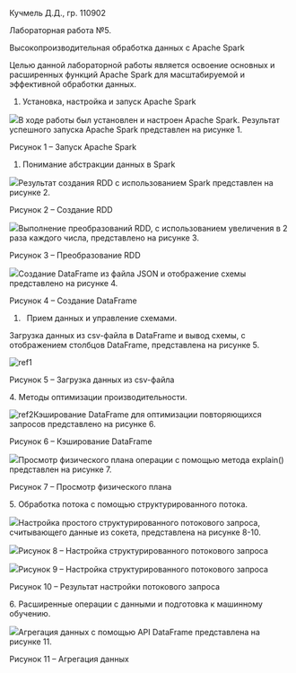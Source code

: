 ﻿Кучмель Д.Д., гр. 110902

Лабораторная работа №5.

Высокопроизводительная обработка данных с Apache Spark

Целью данной лабораторной работы является освоение основных и расширенных функций Apache Spark для масштабируемой и эффективной обработки данных.

1. Установка, настройка и запуск Apache Spark

![](Aspose.Words.4cd9a232-0c0c-400e-ae16-4c9ab9f941bd.001.png)В ходе работы был установлен и настроен Apache Spark. Результат успешного запуска Apache Spark представлен на рисунке 1.

Рисунок 1 – Запуск Apache Spark

1. Понимание абстракции данных в Spark

![](Aspose.Words.4cd9a232-0c0c-400e-ae16-4c9ab9f941bd.002.png)Результат создания RDD с использованием Spark представлен на рисунке 2.

Рисунок 2 – Создание RDD

![](Aspose.Words.4cd9a232-0c0c-400e-ae16-4c9ab9f941bd.003.png)Выполнение преобразований RDD, с использованием увеличения в 2 раза каждого числа, представлено на рисунке 3.

Рисунок 3 – Преобразование RDD

![](Aspose.Words.4cd9a232-0c0c-400e-ae16-4c9ab9f941bd.004.png)Создание DataFrame из файла JSON и отображение схемы представлено на рисунке 4.

Рисунок 4 – Создание DataFrame

1. ` `Прием данных и управление схемами.

Загрузка данных из csv-файла в DataFrame и вывод схемы, с отображением столбцов DataFrame, представлена на рисунке 5.

![ref1]

Рисунок 5 – Загрузка данных из csv-файла

4\. Методы оптимизации производительности.

![ref2]Кэширование DataFrame для оптимизации повторяющихся запросов представлено на рисунке 6.

Рисунок 6 – Кэширование DataFrame

![](Aspose.Words.4cd9a232-0c0c-400e-ae16-4c9ab9f941bd.007.png)Просмотр физического плана операции с помощью метода explain() представлен на рисунке 7.

Рисунок 7 – Просмотр физического плана

5\. Обработка потока с помощью структурированного потока.

![](Aspose.Words.4cd9a232-0c0c-400e-ae16-4c9ab9f941bd.008.png)Настройка простого структурированного потокового запроса, считывающего данные из сокета, представлена на рисунке 8-10.

![](Aspose.Words.4cd9a232-0c0c-400e-ae16-4c9ab9f941bd.009.png)Рисунок 8 – Настройка структурированного потокового запроса

![](Aspose.Words.4cd9a232-0c0c-400e-ae16-4c9ab9f941bd.010.png)Рисунок 9 – Настройка структурированного потокового запроса 

Рисунок 10 – Результат настройки потокового запроса

6\. Расширенные операции с данными и подготовка к машинному обучению.

![](Aspose.Words.4cd9a232-0c0c-400e-ae16-4c9ab9f941bd.011.png)Агрегация данных с помощью API DataFrame представлена на рисунке 11.

Рисунок 11 – Агрегация данных


[ref1]: Aspose.Words.4cd9a232-0c0c-400e-ae16-4c9ab9f941bd.005.png
[ref2]: Aspose.Words.4cd9a232-0c0c-400e-ae16-4c9ab9f941bd.006.png
